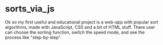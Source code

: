 # sorts_via_js
Ok so my first useful and educational project is a web-app with popular sort algorithms, made with JavaScript, CSS and a bit of HTML stuff. There user can choose the sorting function, switch the speed mode, and see the process like "step-by-step".
